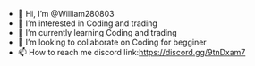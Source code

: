- 👋 Hi, I’m @William280803
- 👀 I’m interested in  Coding and trading
- 🌱 I’m currently learning Coding and trading
- 💞️ I’m looking to collaborate on Coding for begginer
- 📫 How to reach me discord link:https://discord.gg/9tnDxam7

<!---
William280803/William280803 is a ✨ special ✨ repository because its `README.md` (this file) appears on your GitHub profile.
You can click the Preview link to take a look at your changes.
--->
